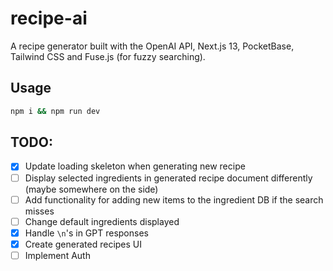 # recipe-ai

A recipe generator built with the OpenAI API, Next.js 13, PocketBase, Tailwind CSS and Fuse.js (for fuzzy searching).

## Usage

```bash
npm i && npm run dev
```

## TODO:

- [x] Update loading skeleton when generating new recipe
- [ ] Display selected ingredients in generated recipe document differently (maybe somewhere on the side)
- [ ] Add functionality for adding new items to the ingredient DB if the search misses
- [ ] Change default ingredients displayed
- [x] Handle `\n`'s in GPT responses
- [x] Create generated recipes UI
- [ ] Implement Auth

